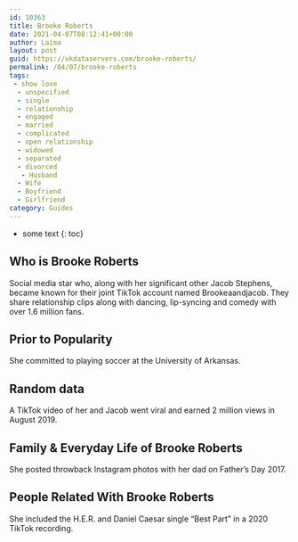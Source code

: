 ```yaml
---
id: 10363
title: Brooke Roberts
date: 2021-04-07T08:12:41+00:00
author: Laima
layout: post
guid: https://ukdataservers.com/brooke-roberts/
permalink: /04/07/brooke-roberts
tags:
 - show love
  - unspecified
  - single
  - relationship
  - engaged
  - married
  - complicated
  - open relationship
  - widowed
  - separated
  - divorced
   - Husband
  - Wife
  - Boyfriend
  - Girlfriend
category: Guides
---
```


* some text
{: toc}


## Who is Brooke Roberts
                  
                  
                  
Social media star who, along with her significant other Jacob Stephens, became known for their joint TikTok account named Brookeaandjacob. They share relationship clips along with dancing, lip-syncing and comedy with over 1.6 million fans.
                  
              
            
              
            
                
                
                
## Prior to Popularity
                  
                  
                  
She committed to playing soccer at the University of Arkansas.
                  
              
            
              
            
                
                
                
## Random data
                  
                  
                  
A TikTok video of her and Jacob went viral and earned 2 million views in August 2019.
                  
              
            
              
            
                
                
                
## Family & Everyday Life of Brooke Roberts
                  
                  
                  
She posted throwback Instagram photos with her dad on Father&#8217;s Day 2017.
                  
              
            
              
            
                
                
                
## People Related With Brooke Roberts
                  
                  
                  
She included the H.E.R. and Daniel Caesar single &#8220;Best Part&#8221; in a 2020 TikTok recording.
                  
              
            
              
            
                
              
            
              
              
            
            
              
            
          
          
          